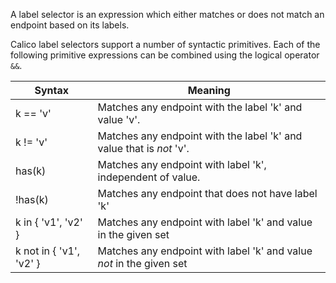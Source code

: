 A label selector is an expression which either matches or does not match an endpoint based on its labels.

Calico label selectors support a number of syntactic primitives.  Each of the following 
primitive expressions can be combined using the logical operator `&&`.

| Syntax              | Meaning                     |
|---------------------|-----------------------------|
| k == 'v'            | Matches any endpoint with the label 'k' and value 'v'.
| k != 'v'            | Matches any endpoint with the label 'k' and value that is _not_ 'v'.
| has(k)              | Matches any endpoint with label 'k', independent of value.
| !has(k)             | Matches any endpoint that does not have label 'k'
| k in { 'v1', 'v2' } | Matches any endpoint with label 'k' and value in the given set
| k not in { 'v1', 'v2' } | Matches any endpoint with label 'k' and value _not_ in the given set


